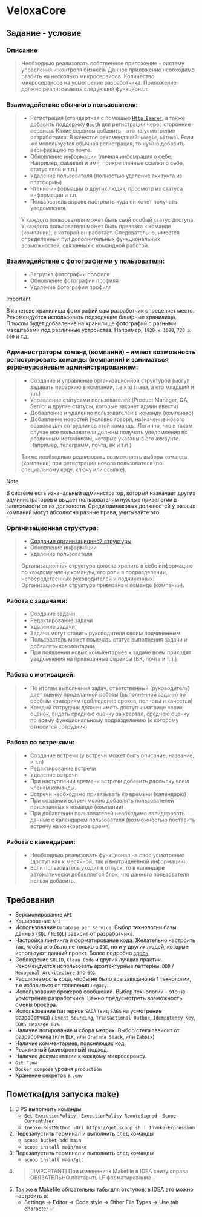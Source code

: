 # VeloxaCore

## Задание - условие

### Описание

> Необходимо реализовать собственное приложение – систему управления и контроля бизнеса. Данное приложение необходимо разбить на несколько микросервисов. Количество микросервисов на усмотрение разработчика. Приложение должно реализовывать следующий функционал:

### Взаимодействие обычного пользователя:
> - Регистрация (стандартная с помощью [`Http Bearer`](https://infostart.ru/1c/articles/2035437/), а также добавить поддержку [`Oauth`](https://infostart.ru/1c/articles/2035437/) для регистрации через сторонние сервисы. Какие сервисы добавить - это на усмотрение разработчика. В качестве рекомендаций: `Google`, `GitHub`). Если же используется обычная регистрация, то нужно добавить верификацию по почте. 
> - Обновление информации (личная инфомрация о себе. Например, фамилия и имя, прикрепленные ссылки о себе, статус свой и т.п.)
> - Удаление пользователя (полностью удаление аккаунта из платформы)
> - Чтение информации о других людях, просмотр их статуса информации и т.п.
> - Пользователь вправе настроить куда он хочет получать уведомления.
> 
> У каждого пользователя может быть свой особый статус доступа. У каждого пользователя может быть привязка к команде (компании), с которой он работает. Следовательно, имеется определенный пул дополнительных функциональных возможностей, связанных с командной работой. 

### Взаимодействие с фотографиями у пользователя:

> - Загрузка фотографии профиля
> - Обновление фотографии профиля 
> - Удаление фотографии профиля

> [!IMPORTANT]
> В качетсве хранилища фотографий сам разработчик определяет место. Рекомендуется использовать подходящие бинарные хранилища.
> Плюсом будет добавление на хранилище фотографий с разными масштабами под различные устройства. Например, `1920 x 1080`, `720 x 360` и т.д.

### Администраторы команд (компаний) – имеют возможность регистрировать команды (компании) и заниматься верхнеуровневым администрированием:
> - Создание и управление организационной структурой (могут задавать иерархию в компании, т.е кто глава, а кто младший и т.п.)
> - Управление статусами пользователей (Product Manager, QA, Senior и другие статусы, которые захочет админ ввести)
> - Добавление и удаление пользователей в команду (компанию) 
> - Добавление новостей (условно говоря, назначение нового созвона для сотрудников этой команды. Логично, что в таком случае все пользователи должны получать уведомления по различным источникам, которые указаны в его аккаунте. Например, телеграмм, почта, вк и т.п.)
> 
> Также необходимо реализовать возможность выбора команды (компании) при регистрации нового пользователя (по специальному коду, ключу или ссылке).

> [!NOTE]
> В системе есть изначальный администратор, который назначает других администраторов и выдает пользователям нужные привелегии в зависимости от их должности. Среди одинаковых должностей у разных компаний могут абсолютно разные права, учитывайте это.  

### Организационная структура:
> - [Создание организационной структуры](https://journal.sovcombank.ru/biznesu/organizatsionnaya-struktura-predpriyatiya-kak-glavnii-borets-s-haosom-v-biznes-protsessah)
> - Обновление информации
> - Удаление пользователя
> 
> Организационная структура должна хранить в себе информацию по каждому члену команды, его роли в подразделении, непосредственных руководителей и подчиненных. Организационная структура привязана к команде (компании).
 
### Работа с задачами:
> - Создание задачи
> - Редактирование задачи
> - Удаление задачи
> - Задачи могут ставить руководители своим подчиненным
> - Пользователь может помечать статус выполнения задачи и добавлять комментарии.
> - При появлении новых комментариев к задаче всем приходят уведомления на привязанные сервисы (ВК, почта и т.п.)

### Работа с мотивацией:
> - По итогам выполнения задач, ответственный (руководитель) дает оценку проделанной работы (выполненной задачи) по особым критериям (соблюдение сроков, полноты и качества)
> - Каждый сотрудник должен иметь доступ к матрице своих оценок, видеть среднею оценку за квартал, среднею оценку по всему функциональному подразделению (к которому относится сотрудник)
 
### Работа со встречами:
> - Создание встречи (у встречи может быть описание, название, и т.п)
> - Редактирование встречи
> - Удаление встречи
> - При наступлении времени встречи добавить рассылку всем членам команды. 
> - Встречи необходимо привязывать ко времени (календарю)
> - При создании встреч можно добавлять пользователей привязанных к команде (компании)
> - При добавлении пользователей необходимо валидировать данные с календарем пользователя (возможностью поставить встречу на конкретное время)
 

### Работа с календарем:
> - Необходимо реализовать функционал на свое усмотрение (доступ как к месячной, так и внутридневной информации).
> - Если пользователь уходит в отпуск, то в календаре автоматически добавляется блок, что данного пользователя нельзя добавить. 

## Требования
- Версионирование `API`
- Кэширование `API`
- Использование `Database per Service`. Выбор технологии базы данных (`SQL` / `NoSQL`) зависит от разработчика.
- Настройка линтинга и форматирование кода. Желательно настроить так, чтобы это было не только в `IDE`, но и у других людей, которые используют данный проект. Более подробно [здесь](https://www.baeldung.com/checkstyle-java) 
- Соблюдение `SOLID`, `Clean Code` и других лучших практик. Рекомендуется использовать архитектурные паттерны: `DDD` / `Hexagonal Architecture` and etc. 
- Расширяемость кода, чтобы не было все завязано на 1 технологии, т.е избавиться от появления `Legacy`.
- Использование брокеров сообщений. Выбор технологии - это на усмотрение разработчика. Важно предусмотреть возможность смены брокера.  
- Использование паттернов `SAGA` (вид `SAGA` на усмотрение разработчка) / `Event Sourcing`, `Transactional Outbox`, `Idempotency Key`, `CQRS`, `Message Bus`. 
- Наличие логирование и сбора метрик. Выбор стека зависит от разработчика (или `ELK`, или `Grafana Stack`, или `Zabbix`) 
- Наличие комментариев, поясняющих код.
- Реактивный (асинхронный) подход.
- Наличие документации к каждому микросервису.
- `Git Flow`
- `Docker compose` уровня `production`
- Хранение секретов в `.env`

## Пометка(для запуска make)
1) В PS выполнить команды
    - ```Set-ExecutionPolicy -ExecutionPolicy RemoteSigned -Scope CurrentUser```
    - ```Invoke-RestMethod -Uri https://get.scoop.sh | Invoke-Expression```
2) Перезапустить терминал и выполнить след команды
    - ```scoop bucket add main```
    - ```scoop install main/make```
3) Перезапустить терминал и выполнить след команды
   - ```scoop install main/gcc```
4) > [!IMPORTANT] При изменениях Makefile в IDEA снизу справа ОБЯЗАТЕЛЬНО поставить LF форматирование
5) Так же в Makefile обязательны табы для отступов, в IDEA это можно настроить в:
   - Settings -> Editor -> Code style -> Other File Types -> Use tab character ✅

